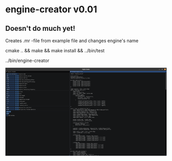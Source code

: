 # engine-creator v0.01

## Doesn't do much yet!

Creates .mr -file from example file and changes engine's name 

cmake .. && make && make install && ../bin/test

../bin/engine-creator

![Screenshot of EngineCreator app running](images/engine-creator-01.png)